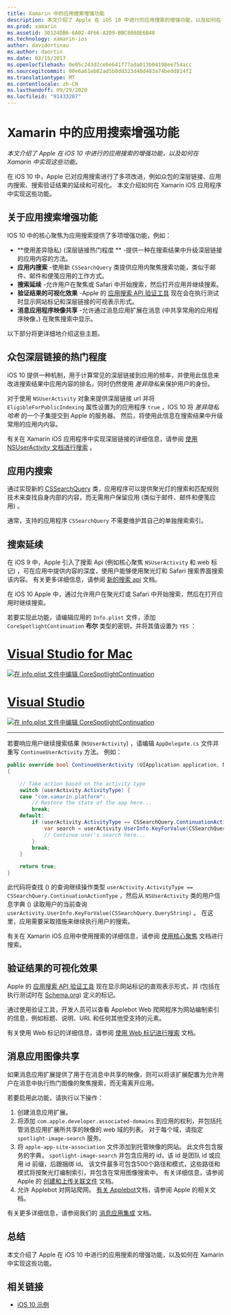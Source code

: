 ```yaml
---
title: Xamarin 中的应用搜索增强功能
description: 本文介绍了 Apple 在 iOS 10 中进行的应用搜索的增强功能，以及如何在 Xamarin 中实现这些功能。
ms.prod: xamarin
ms.assetid: 30124DB6-6A02-4F66-A2D9-BBC8008E6B48
ms.technology: xamarin-ios
author: davidortinau
ms.author: daortin
ms.date: 03/15/2017
ms.openlocfilehash: 0e05c243d2cebe641f77ada013b04198ee754acc
ms.sourcegitcommit: 00e6a61eb82ad5b0dd323d48d483a74bedd814f2
ms.translationtype: MT
ms.contentlocale: zh-CN
ms.lasthandoff: 09/29/2020
ms.locfileid: "91433207"
---
```

# <a name="app-search-enhancements-in-xamarinios"></a>Xamarin 中的应用搜索增强功能

_本文介绍了 Apple 在 iOS 10 中进行的应用搜索的增强功能，以及如何在 Xamarin 中实现这些功能。_

在 iOS 10 中，Apple 已对应用搜索进行了多项改进，例如众包的深层链接、应用内搜索、搜索验证结果的延续和可视化。 本文介绍如何在 Xamarin iOS 应用程序中实现这些功能。

## <a name="about-app-search-enhancements"></a>关于应用搜索增强功能

IOS 10 中的核心聚焦为应用搜索提供了多项增强功能，例如：

- **使用差异隐私)  (深层链接热门程度 ** -提供一种在搜索结果中升级深层链接的应用内容的方法。
- **应用内搜索** -使用新 `CSSearchQuery` 类提供应用内聚焦搜索功能，类似于邮件、邮件和便笺应用的工作方式。
- **搜索延续** -允许用户在聚焦或 Safari 中开始搜索，然后打开应用并继续搜索。
- **验证结果的可视化效果** -Apple 的 [应用搜索 API 验证工具](https://search.developer.apple.com/appsearch-validation-tool) 现在会在执行测试时显示网站标记和深层链接的可视表示形式。
- **消息应用程序映像共享** -允许通过消息应用扩展在消息 (中共享常用的应用程序映像，) 在聚焦搜索中显示。

以下部分将更详细地介绍这些主题。

## <a name="crowdsourced-deep-link-popularity"></a>众包深层链接的热门程度

iOS 10 提供一种机制，用于计算常见的深层链接到应用的频率，并使用此信息来改进搜索结果中应用内容的排名，同时仍然使用 *差异隐私*来保护用户的身份。

对于使用 `NSUserActivity` 对象来提供深层链接 url 并将 `EligibleForPublicIndexing` 属性设置为的应用程序 `true` ，IOS 10 将 *差异隐私哈希* 的一个子集提交到 Apple 的服务器。 然后，将使用此信息在搜索结果中升级常用的应用内内容。

有关在 Xamarin iOS 应用程序中实现深层链接的详细信息，请参阅 [使用 NSUserActivity 文档进行搜索](~/ios/platform/search/nsuseractivity.md) 。

## <a name="in-app-searching"></a>应用内搜索

通过实现新的 [CSSearchQuery](https://developer.apple.com/reference/corespotlight/cssearchquery) 类，应用程序可以提供聚光灯的搜索和匹配规则技术来查找自身内部的内容，而无需用户保留应用 (类似于邮件、邮件和便笺应用) 。

通常，支持的应用程序 `CSSearchQuery` 不需要维护其自己的单独搜索索引。

## <a name="search-continuation"></a>搜索延续

在 iOS 9 中，Apple 引入了搜索 Api (例如核心聚焦 `NSUserActivity` 和 web 标记) ，可在应用中提供内容的深度，使用户能够使用聚光灯和 Safari 搜索界面搜索该内容。 有关更多详细信息，请参阅 [新的搜索 api](~/ios/platform/search/index.md) 文档。

在 iOS 10 Apple 中，通过允许用户在聚光灯或 Safari 中开始搜索，然后在打开应用时继续搜索。

若要实现此功能，请编辑应用的 `Info.plist` 文件，添加 `CoreSpotlightContinuation` **布尔** 类型的密钥，并将其值设置为 `YES` ：

# <a name="visual-studio-for-mac"></a>[Visual Studio for Mac](#tab/macos)

[![在 info.plist 文件中编辑 CoreSpotlightContinuation](app-search-enhancements-images/search01.png)](app-search-enhancements-images/search01.png#lightbox)

# <a name="visual-studio"></a>[Visual Studio](#tab/windows)

[![在 info.plist 文件中编辑 CoreSpotlightContinuation](app-search-enhancements-images/searchw01.png)](app-search-enhancements-images/search01.png#lightbox)

-----

若要响应用户继续搜索结果 (`NSUserActivity`) ，请编辑 `AppDelegate.cs` 文件并重写 `ContinueUserActivity` 方法。 例如：

```csharp
public override bool ContinueUserActivity (UIApplication application, NSUserActivity userActivity, UIApplicationRestorationHandler completionHandler)
{

    // Take action based on the activity type
    switch (userActivity.ActivityType) {
    case "com.xamarin.platform":
        // Restore the state of the app here...
        break;
    default:
        if (userActivity.ActivityType == CSSearchQuery.ContinuationActionType) {
            var search = userActivity.UserInfo.KeyForValue(CSSearchQuery.QueryString);
            // Continue user's search here...
        }
        break;
    }

    return true;
}
```

此代码将查找 () 的查询继续操作类型 `userActivity.ActivityType == CSSearchQuery.ContinuationActionType` ，然后从 `NSUserActivity` 类的用户信息字典 () 读取用户的当前查询 `userActivity.UserInfo.KeyForValue(CSSearchQuery.QueryString)` 。 在这里，应用需要采取措施来继续执行用户的搜索。

有关在 Xamarin iOS 应用中使用搜索的详细信息，请参阅 [使用核心聚焦](~/ios/platform/search/corespotlight.md) 文档进行搜索。

## <a name="visualization-of-validation-results"></a>验证结果的可视化效果

Apple 的 [应用搜索 API 验证工具](https://search.developer.apple.com/appsearch-validation-tool) 现在显示网站标记的直观表示形式，并 (包括在执行测试时在 [Schema.org](https://schema.org/)) 定义的标记。

通过使用验证工具，开发人员可以查看 Applebot Web 爬网程序为网站编制索引的信息，例如标题、说明、URL 和任何其他受支持的元素。

有关使用 Web 标记的详细信息，请参阅 [使用 Web 标记进行搜索](~/ios/platform/search/web-markup.md) 文档。

## <a name="message-app-image-sharing"></a>消息应用图像共享

如果消息应用扩展提供了用于在消息中共享的映像，则可以将该扩展配置为允许用户在消息中执行热门图像的聚焦搜索，而无需离开应用。

若要启用此功能，请执行以下操作：

1. 创建消息应用扩展。
2. 将添加 `com.apple.developer.associated-domains` 到应用的权利，并包括托管消息应用扩展所共享的映像的 web 域的列表。 对于每个域，请指定 `spotlight-image-search` 服务。
3. 将 `apple-app-site-association` 文件添加到托管映像的网站。 此文件包含服务的字典， `spotlight-image-search` 并包含应用的 id，该 id 是团队 id 或应用 id 前缀，后跟捆绑 id。 该文件最多可包含500个路径和模式，这些路径和模式将按聚光灯编制索引，并包含在常用图像搜索中。 有关详细信息，请参阅 Apple 的 [创建和上传关联文件](https://developer.apple.com/library/prerelease/content/documentation/General/Conceptual/AppSearch/UniversalLinks.html#//apple_ref/doc/uid/TP40016308-CH12-SW4) 文档。
4. 允许 Applebot 对网站爬网。 [有关 Applebot](https://support.apple.com/HT204683)文档，请参阅 Apple 的相关文档。

有关更多详细信息，请参阅我们的 [消息应用集成](~/ios/platform/message-app-integration/index.md) 文档。

## <a name="summary"></a>总结

本文介绍了 Apple 在 iOS 10 中进行的应用搜索的增强功能，以及如何在 Xamarin 中实现这些功能。

## <a name="related-links"></a>相关链接

- [iOS 10 示例](/samples/browse/?products=xamarin&term=Xamarin.iOS%2biOS10)